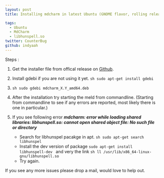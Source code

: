 ```yaml
---
layout: post
title: Installing mdcharm in latest Ubuntu (GNOME flavor, rolling release).

tags:
  - Ubuntu
  - MdCharm
  - libhunspell.so
twitter: CounterBug
github: indyaah
---
```


Steps :

1. Get the installer file from offical release on [Github](https://github.com/zhangshine/MdCharm/releases).

2. Install gdebi if you are not using it yet. ```sh sudo apt-get install gdebi```

3. ```sh sudo gdebi mdcharm_X.Y_amd64.deb```

4. After the installation try starting the meld from commandline. (Starting from commandline to see if any errors are reported, most likely there is one in particular.)

5. If you see following error ***mdcharm: error while loading shared libraries: libhunspell.so: cannot open shared object file: No such file or directory***

    * Search for libhunspel pacakge in apt. ```sh sudo apt-get search libhunspel```
    * Install the dev version of package ```sudo apt-get install libhunspell-dev ``` and very the link ```sh ll /usr/lib/x86_64-linux-gnu/libhunspell.so ```
    * Try again.

 If you see any more issues please drop a mail, would love to help out.
